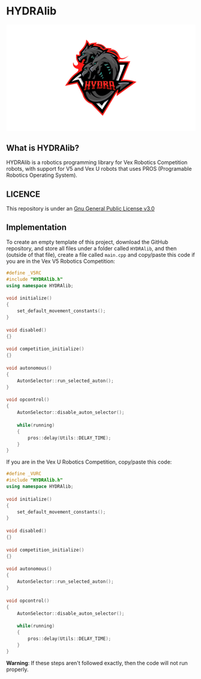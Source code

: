 # HYDRAlib
<img src="assets/logo.jpg" alt="logo.jpg"><img>

## What is HYDRAlib?
HYDRAlib is a robotics programming library for Vex Robotics Competition robots, with support for V5 and Vex U robots that uses PROS (Programable Robotics Operating System).

## LICENCE
This repository is under an [Gnu General Public License v3.0](https://github.com/Rohan-Bharatia/HYDRAlib/blob/main/LICENSE)

## Implementation
To create an empty template of this project, download the GitHub repository, and store all files under a folder called ```HYDRAlib```, and then (outside of that file), create a file called ```main.cpp``` and copy/paste this code if you are in the Vex V5 Robotics Competition:
```cpp
#define _V5RC
#include "HYDRAlib.h"
using namespace HYDRAlib;

void initialize()
{
    set_default_movement_constants();
}

void disabled()
{}

void competition_initialize()
{}

void autonomous()
{
    AutonSelector::run_selected_auton();
}

void opcontrol()
{
    AutonSelector::disable_auton_selector();

    while(running)
    {
        pros::delay(Utils::DELAY_TIME);
    }
}
```

If you are in the Vex U Robotics Competition, copy/paste this code:
```cpp
#define _VURC
#include "HYDRAlib.h"
using namespace HYDRAlib;

void initialize()
{
    set_default_movement_constants();
}

void disabled()
{}

void competition_initialize()
{}

void autonomous()
{
    AutonSelector::run_selected_auton();
}

void opcontrol()
{
    AutonSelector::disable_auton_selector();

    while(running)
    {
        pros::delay(Utils::DELAY_TIME);
    }
}
```
<span color="red">**Warning**</span>: If these steps aren't followed exactly, then the code will not run properly.
